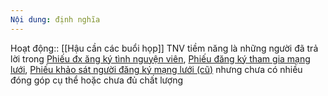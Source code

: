 ```yaml
---
Nội dung: định nghĩa
---
```


Hoạt động:: [[Hậu cần các buổi họp]]
TNV tiềm năng là những người đã trả lời trong [Phiếu đx	ăng ký tình nguyện viên](https://quảcầu.cc/wp-admin/admin.php?page=formidable-entries&frm-full=1&frm-action=list&form=19), [Phiếu đăng ký tham gia mạng lưới](https://xn--qucu-hr5aza.cc/wp-admin/admin.php?page=formidable-entries&frm-full=1&frm-action=list&form=21), [Phiếu khảo sát người đăng ký mạng lưới (cũ)](https://xn--qucu-hr5aza.cc/wp-admin/admin.php?page=formidable-entries&frm-full=1&frm-action=list&form=13) nhưng chưa có nhiều đóng góp cụ thể hoặc chưa đủ chất lượng
